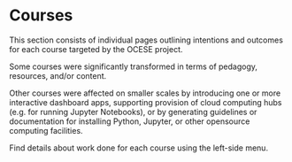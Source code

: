 # Courses

This section consists of individual pages outlining intentions and outcomes for each course targeted by the OCESE project.

Some courses were significantly transformed in terms of pedagogy, resources, and/or content.

Other courses were affected on smaller scales by introducing one or more interactive dashboard apps, supporting provision of cloud computing hubs (e.g. for running Jupyter Notebooks), or by generating guidelines or documentation for installing Python, Jupyter, or other opensource computing facilities.

Find details about work done for each course using the left-side menu.
